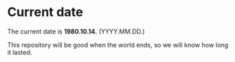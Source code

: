 # Current date

The current date is **1980.10.14.** (YYYY.MM.DD.)

This repository will be good when the world ends, so we will know how long it lasted.